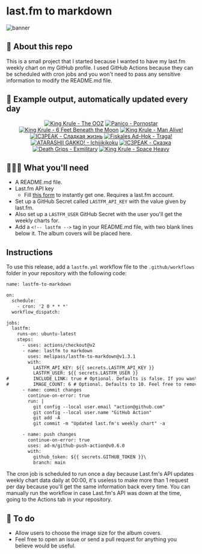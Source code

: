 # last.fm to markdown

![banner](banner.png)

## 🤖 About this repo
This is a small project that I started because I wanted to have my last.fm weekly chart on my GitHub profile. I used GitHub Actions because they can be scheduled with cron jobs and you won't need to pass any sensitive information to modify the README.md file.

## 🎵 Example output, automatically updated every day
<!-- lastfm -->
<p align="center"><a href="https://www.last.fm/music/King+Krule/The+OOZ"><img src="https://lastfm.freetls.fastly.net/i/u/64s/3fe337e8f3ae27a8ca00143755031334.jpg" title="King Krule - The OOZ"></a> <a href="https://www.last.fm/music/Panico/Pornostar"><img src="https://lastfm.freetls.fastly.net/i/u/64s/d8df451046624f85cf69e9d7e16b509b.jpg" title="Panico - Pornostar"></a> <a href="https://www.last.fm/music/King+Krule/6+Feet+Beneath+the+Moon"><img src="https://lastfm.freetls.fastly.net/i/u/64s/32618fce0370ea48771b8e9d4cd47f4f.jpg" title="King Krule - 6 Feet Beneath the Moon"></a> <a href="https://www.last.fm/music/King+Krule/Man+Alive!"><img src="https://lastfm.freetls.fastly.net/i/u/64s/f696f58c83a17df71f51c2b9819cdff6.jpg" title="King Krule - Man Alive!"></a> <a href="https://www.last.fm/music/IC3PEAK/%D0%A1%D0%BB%D0%B0%D0%B4%D0%BA%D0%B0%D1%8F+%D0%B6%D0%B8%D0%B7%D0%BD%D1%8C"><img src="https://lastfm.freetls.fastly.net/i/u/64s/5012ae8978c36c72906d4fe0ae57a293.jpg" title="IC3PEAK - Сладкая жизнь"></a> <a href="https://www.last.fm/music/Fiskales+Ad-Hok/Traga!"><img src="https://lastfm.freetls.fastly.net/i/u/64s/95ab7f6a4ff640b6c08d1fd090f04db3.png" title="Fiskales Ad-Hok - Traga!"></a> <a href="https://www.last.fm/music/ATARASHII+GAKKO!/Ichijikikoku"><img src="https://lastfm.freetls.fastly.net/i/u/64s/8a6869bce406a164d97f34c648bed5b6.jpg" title="ATARASHII GAKKO! - Ichijikikoku"></a> <a href="https://www.last.fm/music/IC3PEAK/%D0%A1%D0%BA%D0%B0%D0%B7%D0%BA%D0%B0"><img src="https://lastfm.freetls.fastly.net/i/u/64s/c402a0fdf4fd871e926154ae81d20fac.jpg" title="IC3PEAK - Сказка"></a> <a href="https://www.last.fm/music/Death+Grips/Exmilitary"><img src="https://lastfm.freetls.fastly.net/i/u/64s/831e96df3afd4777c7ac562537bdb356.png" title="Death Grips - Exmilitary"></a> <a href="https://www.last.fm/music/King+Krule/Space+Heavy"><img src="https://lastfm.freetls.fastly.net/i/u/64s/f01256f02989c3ff607a9f42543fa7bf.png" title="King Krule - Space Heavy"></a> </p>

          
## 👩🏽‍💻 What you'll need
* A README.md file.
* Last.fm API key
  * Fill [this form](https://www.last.fm/api/account/create) to instantly get one. Requires a last.fm account.
* Set up a GitHub Secret called ```LASTFM_API_KEY``` with the value given by last.fm.
* Also set up a ```LASTFM_USER``` GitHub Secret with the user you'll get the weekly charts for.
* Add a ```<!-- lastfm -->``` tag in your README.md file, with two blank lines below it. The album covers will be placed here.

## Instructions
To use this release, add a ```lastfm.yml``` workflow file to the ```.github/workflows``` folder in your repository with the following code:
```diff
name: lastfm-to-markdown

on:
  schedule:
    - cron: '2 0 * * *'
  workflow_dispatch:

jobs:
  lastfm:
    runs-on: ubuntu-latest
    steps:
      - uses: actions/checkout@v2
      - name: lastfm to markdown
        uses: melipass/lastfm-to-markdown@v1.3.1
        with:
          LASTFM_API_KEY: ${{ secrets.LASTFM_API_KEY }}
          LASTFM_USER: ${{ secrets.LASTFM_USER }}
#         INCLUDE_LINK: true # Optional. Defaults is false. If you want to include the link to the album page, set this to true.
#         IMAGE_COUNT: 6 # Optional. Defaults to 10. Feel free to remove this line if you want.
      - name: commit changes
        continue-on-error: true
        run: |
          git config --local user.email "action@github.com"
          git config --local user.name "GitHub Action"
          git add -A
          git commit -m "Updated last.fm's weekly chart" -a

      - name: push changes
        continue-on-error: true
        uses: ad-m/github-push-action@v0.6.0
        with:
          github_token: ${{ secrets.GITHUB_TOKEN }}\
          branch: main
```
The cron job is scheduled to run once a day because Last.fm's API updates weekly chart data daily at 00:00, it's useless to make more than 1 request per day because you'll get the same information back every time. You can manually run the workflow in case Last.fm's API was down at the time, going to the Actions tab in your repository.

## 🚧 To do
* Allow users to choose the image size for the album covers.
* Feel free to open an issue or send a pull request for anything you believe would be useful.

